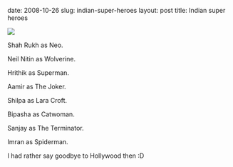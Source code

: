 date: 2008-10-26
slug: indian-super-heroes
layout: post
title: Indian super heroes


<a href="http://i34.tinypic.com/2rfplkk.jpgl"><img src="/tumblr_files/kLg0R7T3tfj8672l50S0Hfuho1_500.jpg"/></a><br/><p>Shah Rukh as Neo.<br/>

Neil Nitin as Wolverine.<br/>

Hrithik as Superman.<br/>

Aamir as The Joker.<br/>

Shilpa as Lara Croft.<br/>

Bipasha as Catwoman.<br/>

Sanjay as The Terminator.<br/>

Imran as Spiderman.</p>



<p>I had rather say goodbye to Hollywood then :D</p>
